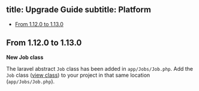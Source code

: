 title: Upgrade Guide
subtitle: Platform
-------

- [From 1.12.0 to 1.13.0](#upgrade-1.13.0)

## <a name="upgrade-1.13.0" class="anchor" href="#upgrade-1.13.0"></a> From 1.12.0 to **1.13.0**

**New Job class**

The laravel abstract `Job` class has been added in `app/Jobs/Job.php`. Add the `Job` class ([view class](https://github.com/AsgardCms/Platform/blob/master/app/Jobs/Job.php)) to your project in that same location (`app/Jobs/Job.php`).
